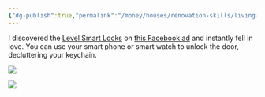 ```yaml
---
{"dg-publish":true,"permalink":"/money/houses/renovation-skills/living-room/smart-locks/","tags":["oakmore"],"created":"May 08, 2023, 11:02 AM","updated":""}
---
```



I discovered the [Level Smart Locks](https://level.co/products/bolt) on [this Facebook ad](https://www.facebook.com/reel/700375651790094) and instantly fell in love. You can use your smart phone or smart watch to unlock the door, decluttering your keychain.

![](https://www.homekitauthority.com/wp-content/uploads/2021/02/Yale-Linus-Review-HomeKit-smart-lock.jpg)

![](https://mobileimages.lowes.com/productimages/aaef2dbe-fa63-4087-bb8f-0437d240ac91/62799736.jpg?size=pdhism)